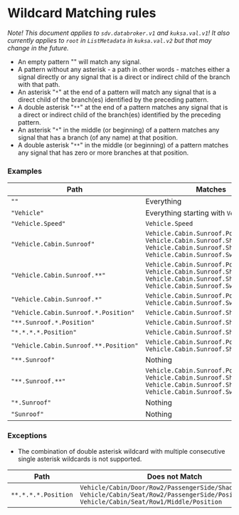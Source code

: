 # Wildcard Matching rules

*Note! This document applies to `sdv.databroker.v1` and `kuksa.val.v1`!*
*It also currently applies to `root` in `ListMetadata` in `kuksa.val.v2` but that may change in the future.*


* An empty pattern "" will match any signal.
* A pattern without any asterisk - a path in other words - matches either a signal directly or any signal that is a direct or indirect child of the branch with that path.
* An asterisk "`*`" at the end of a pattern will match any signal that is a direct child of the branch(es) identified by the preceding pattern.
* A double asterisk "`**`" at the end of a pattern matches any signal that is a direct or indirect child of the branch(es) identified by the preceding pattern.
* An asterisk "`*`" in the middle (or beginning) of a pattern matches any signal that has a branch (of any name) at that position.
* A double asterisk "`**`" in the middle (or beginning) of a pattern matches any signal that has zero or more branches at that position.

### Examples

| Path                | Matches                              |
|---------------------|--------------------------------------|
| `""`                | Everything                           |
| `"Vehicle"`         | Everything starting with `Vehicle`   |
| `"Vehicle.Speed"`   | `Vehicle.Speed` |
| `"Vehicle.Cabin.Sunroof"` | `Vehicle.Cabin.Sunroof.Position`<br>`Vehicle.Cabin.Sunroof.Shade.Position`<br>`Vehicle.Cabin.Sunroof.Shade.Switch`<br>`Vehicle.Cabin.Sunroof.Switch` |
| `"Vehicle.Cabin.Sunroof.**"` | `Vehicle.Cabin.Sunroof.Position`<br>`Vehicle.Cabin.Sunroof.Shade.Position`<br>`Vehicle.Cabin.Sunroof.Shade.Switch`<br>`Vehicle.Cabin.Sunroof.Switch`  |
| `"Vehicle.Cabin.Sunroof.*"` | `Vehicle.Cabin.Sunroof.Position`<br>`Vehicle.Cabin.Sunroof.Switch`  |
| `"Vehicle.Cabin.Sunroof.*.Position"` | `Vehicle.Cabin.Sunroof.Shade.Position` |
| `"**.Sunroof.*.Position"` | `Vehicle.Cabin.Sunroof.Shade.Position` |
| `"*.*.*.*.Position"` | `Vehicle.Cabin.Sunroof.Shade.Position` |
| `"Vehicle.Cabin.Sunroof.**.Position"` | `Vehicle.Cabin.Sunroof.Position`<br>`Vehicle.Cabin.Sunroof.Shade.Position` |
| `"**.Sunroof"`      | Nothing |
| `"**.Sunroof.**"` | `Vehicle.Cabin.Sunroof.Position`<br>`Vehicle.Cabin.Sunroof.Shade.Position`<br>`Vehicle.Cabin.Sunroof.Shade.Switch`<br>`Vehicle.Cabin.Sunroof.Switch`  |
| `"*.Sunroof"`       | Nothing|
| `"Sunroof"`         | Nothing|


### Exceptions
* The combination of double asterisk wildcard with multiple consecutive single asterisk wildcards is not supported.


| Path                | Does not Match                       |
|---------------------|--------------------------------------|
| `**.*.*.*.Position` | `Vehicle/Cabin/Door/Row2/PassengerSide/Shade/Position` <br> `Vehicle/Cabin/Seat/Row2/PassengerSide/Position` <br>`Vehicle/Cabin/Seat/Row1/Middle/Position` |

